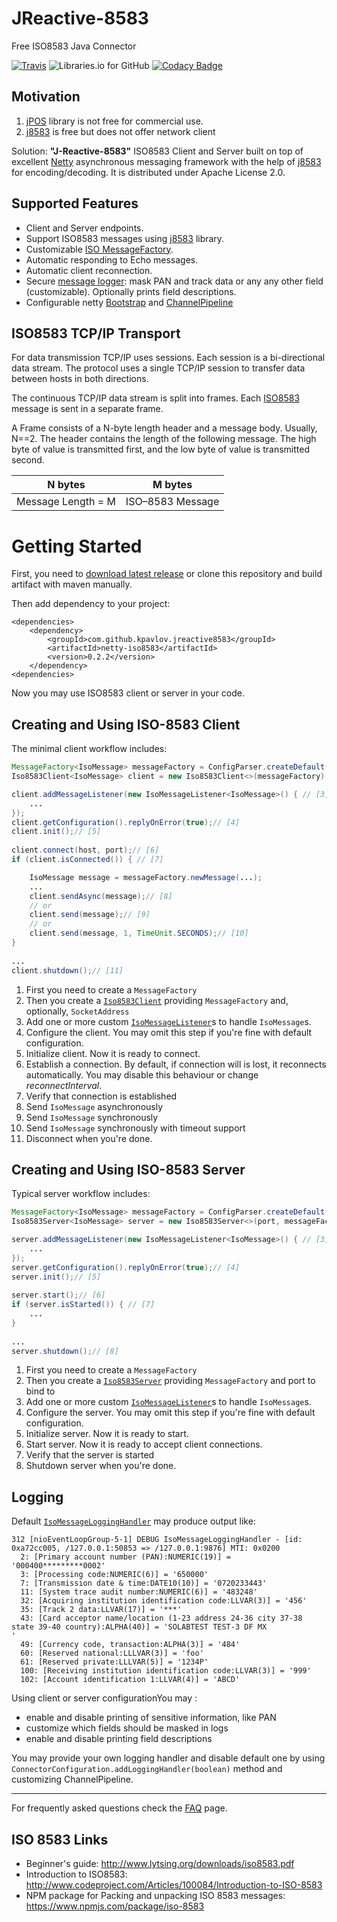 # JReactive-8583

Free ISO8583 Java Connector 



[![Travis](https://img.shields.io/travis/kpavlov/jreactive-8583/master.svg?maxAge=2592000)](https://travis-ci.org/kpavlov/jreactive-8583)
![Libraries.io for GitHub](https://img.shields.io/librariesio/github/kpavlov/jreactive-8583.svg?maxAge=2592000)
[![Codacy Badge](https://api.codacy.com/project/badge/Grade/c8d9680f5cae470ea7cbb152e1134ef5)](https://www.codacy.com/app/kpavlov/jreactive-8583?utm_source=github.com&amp;utm_medium=referral&amp;utm_content=kpavlov/jreactive-8583&amp;utm_campaign=Badge_Grade)

## Motivation

1. [jPOS][jpos] library is not free for commercial use. 
2. [j8583][j8583] is free but does not offer network client

Solution: **"J-Reactive-8583"** ISO8583 Client and Server built on top of excellent [Netty][netty] asynchronous messaging framework with the help of [j8583][j8583] for encoding/decoding. It is distributed under Apache License 2.0.

## Supported Features

* Client and Server endpoints.
* Support ISO8583 messages using [j8583][j8583] library.
* Customizable [ISO MessageFactory][j8583-message-factory].
* Automatic responding to Echo messages.
* Automatic client reconnection.
* Secure [message logger](https://github.com/kpavlov/jreactive-8583/blob/master/src/main/java/com/github/kpavlov/jreactive8583/netty/pipeline/IsoMessageLoggingHandler.java): mask PAN and track data or any any other field (customizable). Optionally prints field descriptions.
 * Configurable netty [Bootstrap](https://github.com/netty/netty/blob/master/transport/src/main/java/io/netty/bootstrap/Bootstrap.java) and [ChannelPipeline](https://github.com/netty/netty/blob/master/transport/src/main/java/io/netty/channel/ChannelPipeline.java)

## ISO8583 TCP/IP Transport

For data transmission TCP/IP uses sessions.
Each session is a bi-directional data stream. 
The protocol uses a single TCP/IP session to transfer data between hosts in both directions. 

The continuous TCP/IP data stream is split into frames. 
Each [ISO8583][iso8583] message is sent in a separate frame. 

A Frame consists of a N-byte length header and a message body.
Usually, N==2.
The header contains the length of the following message.
The high byte of value is transmitted first, and the low byte of value is transmitted second.

| N bytes            | M bytes            |
| ------------------ | ------------------ |
| Message Length = M | ISO–8583 Message |

# Getting Started

First, you need to [download latest release](https://github.com/kpavlov/jreactive-8583/releases) or clone this repository and build artifact with maven manually. 

Then add dependency to your project:

    <dependencies>
        <dependency>
            <groupId>com.github.kpavlov.jreactive8583</groupId>
            <artifactId>netty-iso8583</artifactId>
            <version>0.2.2</version>
        </dependency>
    <dependencies>
    
Now you may use ISO8583 client or server in your code.

## Creating and Using ISO-8583 Client

The minimal client workflow includes:

```java
MessageFactory<IsoMessage> messageFactory = ConfigParser.createDefault();// [1]
Iso8583Client<IsoMessage> client = new Iso8583Client<>(messageFactory);// [2]

client.addMessageListener(new IsoMessageListener<IsoMessage>() { // [3]
    ...
});
client.getConfiguration().replyOnError(true);// [4]
client.init();// [5]
    
client.connect(host, port);// [6]
if (client.isConnected()) { // [7]

    IsoMessage message = messageFactory.newMessage(...);
    ...
    client.sendAsync(message);// [8]
    // or
    client.send(message);// [9]
    // or
    client.send(message, 1, TimeUnit.SECONDS);// [10]
}
    
...
client.shutdown();// [11]
```    
1. First you need to create a `MessageFactory`
2. Then you create a [`Iso8583Client`][Iso8583Client] providing `MessageFactory` and, optionally, `SocketAddress` 
3. Add one or more custom [`IsoMessageListener`][IsoMessageListener]s to handle `IsoMessage`s.
4. Configure the client. You may omit this step if you're fine with default configuration.
5. Initialize client. Now it is ready to connect.
6. Establish a connection. By default, if connection will is lost, it reconnects automatically. You may disable this behaviour or change _reconnectInterval_.
7. Verify that connection is established
8. Send `IsoMessage` asynchronously
9. Send `IsoMessage` synchronously
10. Send `IsoMessage` synchronously with timeout support
11. Disconnect when you're done.

## Creating and Using ISO-8583 Server

Typical server workflow includes:

```java
MessageFactory<IsoMessage> messageFactory = ConfigParser.createDefault();// [1]
Iso8583Server<IsoMessage> server = new Iso8583Server<>(port, messageFactory);// [2]

server.addMessageListener(new IsoMessageListener<IsoMessage>() { // [3]
    ...
});
server.getConfiguration().replyOnError(true);// [4]
server.init();// [5]
    
server.start();// [6]
if (server.isStarted()) { // [7]
    ...
}
    
...
server.shutdown();// [8]
```    
1. First you need to create a `MessageFactory`
2. Then you create a [`Iso8583Server`][Iso8583Server] providing `MessageFactory` and port to bind to 
3. Add one or more custom [`IsoMessageListener`][IsoMessageListener]s to handle `IsoMessage`s.
4. Configure the server. You may omit this step if you're fine with default configuration.
5. Initialize server. Now it is ready to start.
6. Start server. Now it is ready to accept client connections.
7. Verify that the server is started
9. Shutdown server when you're done.

## Logging

Default [`IsoMessageLoggingHandler`][IsoMessageLoggingHandler] may produce output like:

    312 [nioEventLoopGroup-5-1] DEBUG IsoMessageLoggingHandler - [id: 0xa72cc005, /127.0.0.1:50853 => /127.0.0.1:9876] MTI: 0x0200
      2: [Primary account number (PAN):NUMERIC(19)] = '000400*********0002'
      3: [Processing code:NUMERIC(6)] = '650000'
      7: [Transmission date & time:DATE10(10)] = '0720233443'
      11: [System trace audit number:NUMERIC(6)] = '483248'
      32: [Acquiring institution identification code:LLVAR(3)] = '456'
      35: [Track 2 data:LLVAR(17)] = '***'
      43: [Card acceptor name/location (1-23 address 24-36 city 37-38 state 39-40 country):ALPHA(40)] = 'SOLABTEST TEST-3 DF MX                  '
      49: [Currency code, transaction:ALPHA(3)] = '484'
      60: [Reserved national:LLLVAR(3)] = 'foo'
      61: [Reserved private:LLLVAR(5)] = '1234P'
      100: [Receiving institution identification code:LLVAR(3)] = '999'
      102: [Account identification 1:LLVAR(4)] = 'ABCD'

Using client or server configurationYou may :

- enable and disable printing of sensitive information, like PAN
- customize which fields should be masked in logs
- enable and disable printing field descriptions

You may provide your own logging handler and disable default one by using `ConnectorConfiguration.addLoggingHandler(boolean)` method and customizing ChannelPipeline.

---
For frequently asked questions check the [FAQ](https://github.com/kpavlov/jreactive-8583/wiki/FAQ) page.

## ISO 8583 Links 

- Beginner's guide: http://www.lytsing.org/downloads/iso8583.pdf
- Introduction to ISO8583: http://www.codeproject.com/Articles/100084/Introduction-to-ISO-8583
- NPM package for Packing and unpacking ISO 8583 messages: https://www.npmjs.com/package/iso-8583

[iso8583]: https://en.wikipedia.org/wiki/ISO_8583
[iso-examples]: https://github.com/beckerdo/ISO-8583-Examples "Some payments processing examples"
[j8583-example]: https://krishnarag.wordpress.com/2014/06/18/iso-8583-j8583-java-library/
[j8583]: https://github.com/chochos/j8583 "Java implementation of the ISO8583 protocol."
[j8583-message-factory]: https://github.com/chochos/j8583/blob/master/src/main/java/com/solab/iso8583/IsoMessage.java
[jpos]: http://jpos.org 
[netty]: //netty.io 

[Iso8583Client]: https://github.com/kpavlov/jreactive-8583/blob/master/src/main/java/com/github/kpavlov/jreactive8583/client/Iso8583Client.java
[Iso8583Server]: https://github.com/kpavlov/jreactive-8583/blob/master/src/main/java/com/github/kpavlov/jreactive8583/server/Iso8583Server.java
[IsoMessageListener]: https://github.com/kpavlov/jreactive-8583/blob/master/src/main/java/com/github/kpavlov/jreactive8583/IsoMessageListener.java
[IsoMessageLoggingHandler]: https://github.com/kpavlov/jreactive-8583/blob/master/src/main/java/com/github/kpavlov/jreactive8583/netty/pipeline/IsoMessageLoggingHandler.java

